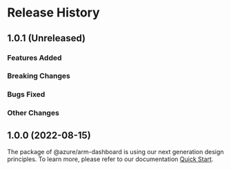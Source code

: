 # Release History

## 1.0.1 (Unreleased)

### Features Added

### Breaking Changes

### Bugs Fixed

### Other Changes

## 1.0.0 (2022-08-15)

The package of @azure/arm-dashboard is using our next generation design principles. To learn more, please refer to our documentation [Quick Start](https://aka.ms/js-track2-quickstart).
